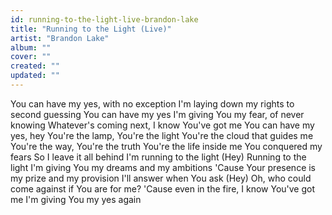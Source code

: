 ```yaml
---
id: running-to-the-light-live-brandon-lake
title: "Running to the Light (Live)"
artist: "Brandon Lake"
album: ""
cover: ""
created: ""
updated: ""
---
```


You can have my yes, with no exception
I'm laying down my rights to second guessing
You can have my yes
I'm giving You my fear, of never knowing
Whatever's coming next, I know You've got me
You can have my yes, hey
You're the lamp, You're the light
You're the cloud that guides me
You're the way, You're the truth
You're the life inside me
You conquered my fears
So I leave it all behind
I'm running to thе light (Hey)
Running to the light
I'm giving You my dreams and my ambitions
'Causе Your presence is my prize and my provision
I'll answer when You ask (Hey)
Oh, who could come against if You are for me?
'Cause even in the fire, I know You've got me
I'm giving You my yes again